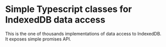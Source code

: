 # Simple Typescript classes for IndexedDB data access

This is the one of thousands implementations of data access to IndexedDB.
It exposes simple promises API.
